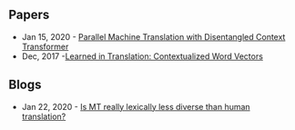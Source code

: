 ## Papers
- Jan 15, 2020 - [Parallel Machine Translation with Disentangled Context Transformer](https://arxiv.org/abs/2001.05136)
- Dec, 2017 -[Learned in Translation: Contextualized Word Vectors](http://papers.nips.cc/paper/7209-learned-in-translation-contextualized-word-vectors.pdf)

## Blogs
- Jan 22, 2020 - [Is MT really lexically less diverse than human translation?](https://marian-nmt.github.io/2020/01/22/lexical-diversity.html)